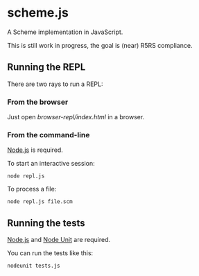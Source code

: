 scheme.js
=========

A Scheme implementation in JavaScript.

This is still work in progress, the goal is (near) R5RS compliance.

Running the REPL
----------------

There are two rays to run a REPL:

### From the browser

Just open _browser-repl/index.html_ in a browser.

### From the command-line

[Node.js](http://nodejs.org) is required.

To start an interactive session:

    node repl.js

To process a file:

    node repl.js file.scm

Running the tests
-----------------

[Node.js](http://nodejs.org) and
[Node Unit](https://github.com/caolan/nodeunit) are required.

You can run the tests like this:

    nodeunit tests.js
